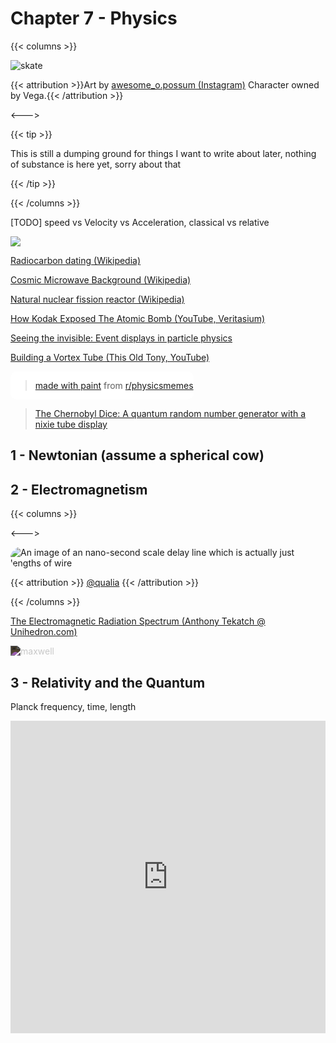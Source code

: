 # Chapter 7 - Physics

{{< columns >}}

![skate](/nonfree/character/skate.avif)

{{< attribution >}}Art by [awesome_o.possum (Instagram)](https://www.instagram.com/awesome_o.possum) Character owned by Vega.{{< /attribution >}}

<--->

{{< tip >}}

This is still a dumping ground for things I want to write about later, nothing of substance is here yet, sorry about that

{{< /tip >}}

{{< /columns >}}

[TODO] speed vs Velocity vs Acceleration, classical vs relative

![](/xkcd/Exposure_chart-xkcd.svg)

[Radiocarbon dating (Wikipedia)](https://en.wikipedia.org/wiki/Radiocarbon_dating)

[Cosmic Microwave Background (Wikipedia)](https://en.wikipedia.org/wiki/Cosmic_microwave_background)

[Natural nuclear fission reactor (Wikipedia)](https://en.wikipedia.org/wiki/Natural_nuclear_fission_reactor)

[How Kodak Exposed The Atomic Bomb (YouTube, Veritasium)](https://www.youtube.com/watch?v=7pSqk-XV2QM)

[Seeing the invisible: Event displays in particle physics](https://home.cern/news/news/experiments/seeing-invisible-event-displays-particle-physics)

[Building a Vortex Tube (This Old Tony, YouTube)](https://www.youtube.com/watch?v=Hn8hDY4bvpI&feature=youtu.be&ab_channel=ThisOldTony)

<div style="display: inline-block; background-color: #fff; border-radius: 10px;"><blockquote class="reddit-card" data-card-created="1609715221"><a href="https://www.reddit.com/r/physicsmemes/comments/kncao1/made_with_paint/">made with paint</a> from <a href="http://www.reddit.com/r/physicsmemes">r/physicsmemes</a></blockquote>
    <script async src="//embed.redditmedia.com/widgets/platform.js" charset="UTF-8"></script></div>

<blockquote class="imgur-embed-pub" lang="en" data-id="a/3WYxF7x"  ><a href="//imgur.com/a/3WYxF7x">The Chernobyl Dice: A quantum random number generator with a nixie tube display</a></blockquote><script async src="//s.imgur.com/min/embed.js" charset="utf-8"></script>



## 1 - Newtonian (assume a spherical cow)

## 2 - Electromagnetism

{{< columns >}}

<--->

<img src="/fairuse/twitter/qualia.webp" alt="An image of an nano-second scale delay line which is actually just lengths of wire" style="border-radius:25px;">

{{< attribution >}} [@qualia](https://twitter.com/profanegeometry/status/1591152342862528513) {{< /attribution >}}

{{< /columns >}}

[The Electromagnetic Radiation Spectrum (Anthony Tekatch @ Unihedron.com)](http://unihedron.com/projects/spectrum/downloads/spectrum.jpg)

<img src="/eng/maxwellequns.png" alt="maxwell" style="-webkit-filter: invert(.85);">

## 3 - Relativity and the Quantum

Planck frequency, time, length

<iframe width="100%" height="500" src="https://www.youtube.com/embed/zcqZHYo7ONs" title="YouTube video player" frameborder="0" allow="accelerometer; autoplay; clipboard-write; encrypted-media; gyroscope; picture-in-picture" allowfullscreen></iframe>